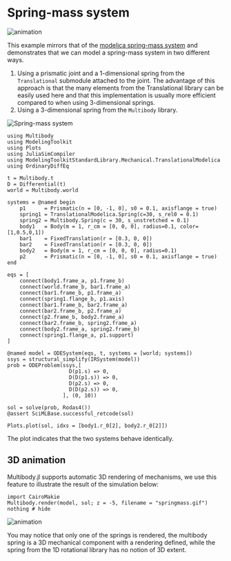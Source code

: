 # Spring-mass system

![animation](springmass.gif)

This example mirrors that of the [modelica spring-mass system](https://doc.modelica.org/om/Modelica.Mechanics.MultiBody.Examples.Elementary.SpringMassSystem.html) and demonstrates that we can model a spring-mass system in two different ways.

1. Using a prismatic joint and a 1-dimensional spring from the `Translational` submodule attached to the joint. The advantage of this approach is that the many elements from the Translational library can be easily used here and that this implementation is usually more efficient compared to when using 3-dimensional springs.
2. Using a 3-dimensional spring from the `Multibody` library.

![Spring-mass system](https://doc.modelica.org/Modelica%203.2.3/Resources/Images/Mechanics/MultiBody/Examples/Elementary/SpringMassSystem.png)

```@example spring_mass_system
using Multibody
using ModelingToolkit
using Plots
using JuliaSimCompiler
using ModelingToolkitStandardLibrary.Mechanical.TranslationalModelica
using OrdinaryDiffEq

t = Multibody.t
D = Differential(t)
world = Multibody.world

systems = @named begin
    p1      = Prismatic(n = [0, -1, 0], s0 = 0.1, axisflange = true)
    spring1 = TranslationalModelica.Spring(c=30, s_rel0 = 0.1)
    spring2 = Multibody.Spring(c = 30, s_unstretched = 0.1)
    body1   = Body(m = 1, r_cm = [0, 0, 0], radius=0.1, color=[1,0.5,0,1])
    bar1    = FixedTranslation(r = [0.3, 0, 0])
    bar2    = FixedTranslation(r = [0.3, 0, 0])
    body2   = Body(m = 1, r_cm = [0, 0, 0], radius=0.1)
    p2      = Prismatic(n = [0, -1, 0], s0 = 0.1, axisflange = true)
end

eqs = [
    connect(body1.frame_a, p1.frame_b)
    connect(world.frame_b, bar1.frame_a)
    connect(bar1.frame_b, p1.frame_a)
    connect(spring1.flange_b, p1.axis)
    connect(bar1.frame_b, bar2.frame_a)
    connect(bar2.frame_b, p2.frame_a)
    connect(p2.frame_b, body2.frame_a)
    connect(bar2.frame_b, spring2.frame_a)
    connect(body2.frame_a, spring2.frame_b)
    connect(spring1.flange_a, p1.support)
]

@named model = ODESystem(eqs, t, systems = [world; systems])
ssys = structural_simplify(IRSystem(model))
prob = ODEProblem(ssys,[
                    D(p1.s) => 0,
                    D(D(p1.s)) => 0,
                    D(p2.s) => 0,
                    D(D(p2.s)) => 0,
                  ], (0, 10))

sol = solve(prob, Rodas4())
@assert SciMLBase.successful_retcode(sol)

Plots.plot(sol, idxs = [body1.r_0[2], body2.r_0[2]])
```
The plot indicates that the two systems behave identically. 

## 3D animation
Multibody.jl supports automatic 3D rendering of mechanisms, we use this feature to illustrate the result of the simulation below:

```@example spring_mass_system
import CairoMakie
Multibody.render(model, sol; z = -5, filename = "springmass.gif")
nothing # hide
```

![animation](springmass.gif)

You may notice that only one of the springs is rendered, the multibody spring is a 3D mechanical component with a rendering defined, while the spring from the 1D rotational library has no notion of 3D extent.